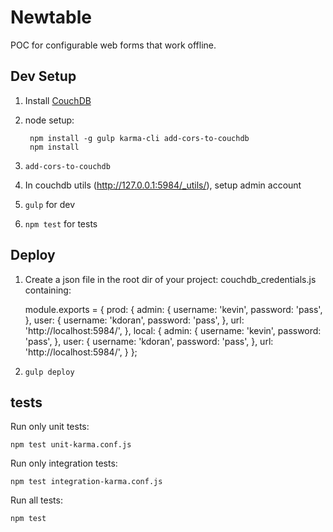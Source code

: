 # Newtable
POC for configurable web forms that work offline.

## Dev Setup

1. Install [CouchDB](http://couchdb.apache.org/)
2. node setup:

        npm install -g gulp karma-cli add-cors-to-couchdb
        npm install

3. `add-cors-to-couchdb`
4. In couchdb utils (http://127.0.0.1:5984/_utils/), setup admin account
5. `gulp` for dev
6. `npm test` for tests

## Deploy
1. Create a json file in the root dir of your project:
couchdb_credentials.js
containing:

      module.exports = {
        prod: {
          admin: {
            username: 'kevin',
            password: 'pass',
          },
          user: {
            username: 'kdoran',
            password: 'pass',
          },
          url: 'http://localhost:5984/',
        },
        local: {
          admin: {
            username: 'kevin',
            password: 'pass',
          },
          user: {
            username: 'kdoran',
            password: 'pass',
          },
          url: 'http://localhost:5984/',
        }
      };


2. `gulp deploy`

## tests
Run only unit tests:

    npm test unit-karma.conf.js

Run only integration tests:

    npm test integration-karma.conf.js

Run all tests:

    npm test
